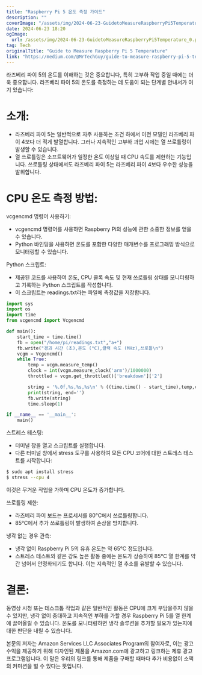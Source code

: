 ```yaml
---
title: "Raspberry Pi 5 온도 측정 가이드"
description: ""
coverImage: "/assets/img/2024-06-23-GuidetoMeasureRaspberryPi5Temperature_0.png"
date: 2024-06-23 18:20
ogImage: 
  url: /assets/img/2024-06-23-GuidetoMeasureRaspberryPi5Temperature_0.png
tag: Tech
originalTitle: "Guide to Measure Raspberry Pi 5 Temperature"
link: "https://medium.com/@MrTechGuy/guide-to-measure-raspberry-pi-5-temperature-429d61a1ec44"
---
```



라즈베리 파이 5의 온도를 이해하는 것은 중요합니다, 특히 고부하 작업 중일 때에는 더욱 중요합니다. 라즈베리 파이 5의 온도를 측정하는 데 도움이 되는 단계별 안내서가 여기 있습니다:

# 소개:

- 라즈베리 파이 5는 일반적으로 자주 사용하는 조건 하에서 이전 모델인 라즈베리 파이 4보다 더 적게 발열합니다. 그러나 지속적인 고부하 과업 시에는 열 쓰로틀링이 발생할 수 있습니다.
- 열 쓰로틀링은 소프트웨어가 일정한 온도 이상일 때 CPU 속도를 제한하는 기능입니다. 쓰로틀링 상태에서도 라즈베리 파이 5는 라즈베리 파이 4보다 우수한 성능을 발휘합니다.

# CPU 온도 측정 방법:

<div class="content-ad"></div>

vcgencmd 명령어 사용하기:

- vcgencmd 명령어를 사용하면 Raspberry Pi의 성능에 관한 소중한 정보를 얻을 수 있습니다.
- Python 바인딩을 사용하면 온도를 포함한 다양한 매개변수를 프로그래밍 방식으로 모니터링할 수 있습니다.

Python 스크립트:

- 제공된 코드를 사용하여 온도, CPU 클록 속도 및 현재 쓰로틀링 상태를 모니터링하고 기록하는 Python 스크립트를 작성합니다.
- 이 스크립트는 readings.txt라는 파일에 측정값을 저장합니다.

<div class="content-ad"></div>

```python
import sys
import os
import time
from vcgencmd import Vcgencmd

def main():
    start_time = time.time()
    fb = open("/home/pi/readings.txt","a+")
    fb.write("경과 시간 (초),온도 (°C),클럭 속도 (MHz),쓰로틀\n")
    vcgm = Vcgencmd()
    while True:
        temp = vcgm.measure_temp()
        clock = int(vcgm.measure_clock('arm')/1000000)
        throttled = vcgm.get_throttled()['breakdown']['2']

        string = '%.0f,%s,%s,%s\n' % ((time.time() - start_time),temp,clock,throttled)
        print(string, end='')
        fb.write(string)
        time.sleep(1)

if __name__ == '__main__':
    main()
```

스트레스 테스팅:

- 터미널 창을 열고 스크립트를 실행합니다.
- 다른 터미널 창에서 stress 도구를 사용하여 모든 CPU 코어에 대한 스트레스 테스트를 시작합니다:

```bash
$ sudo apt install stress
$ stress --cpu 4
```  

<div class="content-ad"></div>

이것은 무거운 작업을 가하며 CPU 온도가 증가합니다.

쓰로틀링 제한:

- 라즈베리 파이 보드는 프로세서를 80°C에서 쓰로틀링합니다.
- 85°C에서 추가 쓰로틀링이 발생하여 손상을 방지합니다.

냉각 없는 경우 관측:

<div class="content-ad"></div>

- 냉각 없이 Raspberry Pi 5의 유휴 온도는 약 65°C 정도입니다.
- 스트레스 테스트와 같은 강도 높은 활동 중에는 온도가 상승하여 85°C 열 한계를 약간 넘어서 안정화되기도 합니다. 이는 지속적인 열 추소를 유발할 수 있습니다.

# 결론:

동영상 시청 또는 데스크톱 작업과 같은 일반적인 활동은 CPU에 크게 부담을주지 않을 수 있지만, 냉각 없이 중대하고 지속적인 부하를 가할 경우 Raspberry Pi 5를 열 한계에 끌어올릴 수 있습니다. 온도를 모니터링하면 냉각 솔루션을 추가할 필요가 있는지에 대한 판단을 내릴 수 있습니다.

본문의 저자는 Amazon Services LLC Associates Program의 참여자로, 이는 광고 수익을 제공하기 위해 디자인된 제품을 Amazon.com에 광고하고 링크하는 제휴 광고 프로그램입니다. 이 말은 우리의 링크를 통해 제품을 구매할 때마다 추가 비용없이 소액의 커미션을 벌 수 있다는 뜻입니다.